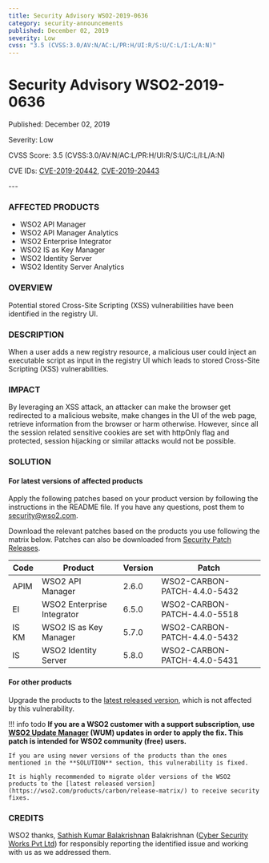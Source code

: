 ```yaml
---
title: Security Advisory WSO2-2019-0636
category: security-announcements
published: December 02, 2019
severity: Low
cvss: "3.5 (CVSS:3.0/AV:N/AC:L/PR:H/UI:R/S:U/C:L/I:L/A:N)"
---
```


# Security Advisory WSO2-2019-0636

<p class="doc-info">Published: December 02, 2019</p>
<p class="doc-info">Severity: Low</p>
<p class="doc-info">CVSS Score: 3.5 (CVSS:3.0/AV:N/AC:L/PR:H/UI:R/S:U/C:L/I:L/A:N)</p>
<p class="doc-info">CVE IDs: <a href="https://www.cve.org/CVERecord?id=CVE-2019-20442">CVE-2019-20442</a>, <a href="https://www.cve.org/CVERecord?id=CVE-2019-20443">CVE-2019-20443</a></p>
---

### AFFECTED PRODUCTS
* WSO2 API Manager
* WSO2 API Manager Analytics
* WSO2 Enterprise Integrator
* WSO2 IS as Key Manager
* WSO2 Identity Server
* WSO2 Identity Server Analytics


### OVERVIEW
Potential stored Cross-Site Scripting (XSS) vulnerabilities have been identified in the registry UI.

### DESCRIPTION
When a user adds a new registry resource, a malicious user could inject an executable script as input in the registry UI which leads to stored Cross-Site Scripting (XSS) vulnerabilities.

### IMPACT
By leveraging an XSS attack, an attacker can make the browser get redirected to a malicious website, make changes in the UI of the web page, retrieve information from the browser or harm otherwise. However, since all the session related sensitive cookies are set with httpOnly flag and protected, session hijacking or similar attacks would not be possible.


### SOLUTION

#### For latest versions of affected products
Apply the following patches based on your product version by following the instructions in the README file. If you have any questions, post them to <security@wso2.com>.

Download the relevant patches based on the products you use following the matrix below. Patches can also be downloaded from [Security Patch Releases](https://wso2.com/security-patch-releases/).


| **Code** | **Product**                | **Version** | **Patch**                    |
| -------- | -------------------------- | ----------- | ---------------------------- |
| APIM     | WSO2 API Manager           | 2.6.0       | WSO2-CARBON-PATCH-4.4.0-5432 |
| EI       | WSO2 Enterprise Integrator | 6.5.0       | WSO2-CARBON-PATCH-4.4.0-5518 |
| IS KM    | WSO2 IS as Key Manager     | 5.7.0       | WSO2-CARBON-PATCH-4.4.0-5432 |
| IS       | WSO2 Identity Server       | 5.8.0       | WSO2-CARBON-PATCH-4.4.0-5431 |


#### For other products
Upgrade the products to the [latest released version](https://wso2.com/products/carbon/release-matrix/), which is not affected by this vulnerability.

!!! info todo
    **If you are a WSO2 customer with a support subscription, use [WSO2 Update Manager](https://wso2.com/updates/wum) (WUM) updates in order to apply the fix. This patch is intended for WSO2 community (free) users.**

    If you are using newer versions of the products than the ones mentioned in the **SOLUTION** section, this vulnerability is fixed.

    It is highly recommended to migrate older versions of the WSO2 products to the [latest released version](https://wso2.com/products/carbon/release-matrix/) to receive security fixes.


### CREDITS
WSO2 thanks, [Sathish Kumar Balakrishnan](https://sathish.co.in/) Balakrishnan ([Cyber Security Works Pvt Ltd](https://cybersecurityworks.com/)) for responsibly reporting the identified issue and working with us as we addressed them.
